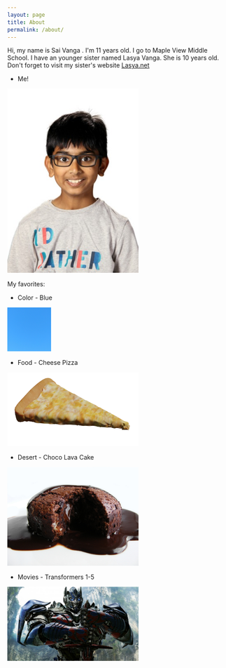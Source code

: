 ```yaml
---
layout: page
title: About
permalink: /about/
---
```


Hi, my name is Sai Vanga . I'm 11 years old. I go to Maple View Middle School. I have an younger sister named Lasya Vanga. She is 10 years old. Don't forget to visit my sister's website [Lasya.net](https://Lasya.Net)

- Me!

<img src="/assets/images/sai-vanga.jpeg" width="300" alt="Sai Vanga">

My favorites:

- Color - Blue

<img src="/assets/images/blue.jpg" width="100" alt="Blue">

- Food - Cheese Pizza

<img src="/assets/images/pizza.png" width="300" alt="Cheese Pizza">

- Desert - Choco Lava Cake

<img src="/assets/images/choco-lava-cake.jpg" width="300" alt="Choco Lava Cake">

- Movies - Transformers 1-5

<img src="/assets/images/optimus-prime.jpg" width="300" alt="Opitmus Prime">
